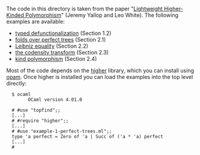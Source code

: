 The code in this directory is taken from the paper "[Lightweight Higher-Kinded Polymorphism][higher-paper]" (Jeremy Yallop and Leo White).  The following examples are available:

[higher-paper]: https://www.cl.cam.ac.uk/~jdy22/papers/lightweight-higher-kinded-polymorphism.pdf

* [typed defunctionalization](typed-defunctionalization.ml) (Section 1.2)
* [folds over perfect trees](example-1-perfect-trees.ml) (Section 2.1)
* [Leibniz equality](example-2-leibniz.ml) (Section 2.2)
* [the codensity transform](example-3-codensity.ml) (Section 2.3)
* [kind polymorphism](example-4-kind-polymorphism.ml) (Section 2.4)

Most of the code depends on the [higher][higher] library, which you can install using [opam][opam].  Once higher is installed you can load the examples into the top level directly:

```
  $ ocaml
        OCaml version 4.01.0

  # #use "topfind";;
  [...]
  # #require "higher";;
  [...]
  # #use "example-1-perfect-trees.ml";;
  type 'a perfect = Zero of 'a | Succ of ('a * 'a) perfect
  [...]
  # 
```

[higher]: https://github.com/yallop/higher
[opam]: http://opam.ocaml.org/
